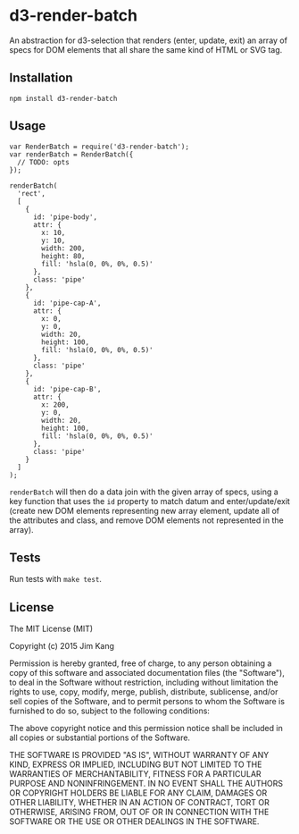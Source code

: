d3-render-batch
==================

An abstraction for d3-selection that renders (enter, update, exit) an array of specs for DOM elements that all share the same kind of HTML or SVG tag.

Installation
------------

    npm install d3-render-batch

Usage
-----

    var RenderBatch = require('d3-render-batch');
    var renderBatch = RenderBatch({
      // TODO: opts
    });

    renderBatch(
      'rect',
      [
        {
          id: 'pipe-body',
          attr: {
            x: 10,
            y: 10,
            width: 200,
            height: 80,
            fill: 'hsla(0, 0%, 0%, 0.5)'
          },
          class: 'pipe'
        },
        {
          id: 'pipe-cap-A',
          attr: {
            x: 0,
            y: 0,
            width: 20,
            height: 100,
            fill: 'hsla(0, 0%, 0%, 0.5)'
          },
          class: 'pipe'
        },
        {
          id: 'pipe-cap-B',
          attr: {
            x: 200,
            y: 0,
            width: 20,
            height: 100,
            fill: 'hsla(0, 0%, 0%, 0.5)'
          },
          class: 'pipe'
        }
      ]
    );

`renderBatch` will then do a data join with the given array of specs, using a key function that uses the `id` property to match datum and enter/update/exit (create new DOM elements representing new array element, update all of the attributes and class, and remove DOM elements not represented in the array).

Tests
-----

Run tests with `make test`.

License
-------

The MIT License (MIT)

Copyright (c) 2015 Jim Kang

Permission is hereby granted, free of charge, to any person obtaining a copy
of this software and associated documentation files (the "Software"), to deal
in the Software without restriction, including without limitation the rights
to use, copy, modify, merge, publish, distribute, sublicense, and/or sell
copies of the Software, and to permit persons to whom the Software is
furnished to do so, subject to the following conditions:

The above copyright notice and this permission notice shall be included in
all copies or substantial portions of the Software.

THE SOFTWARE IS PROVIDED "AS IS", WITHOUT WARRANTY OF ANY KIND, EXPRESS OR
IMPLIED, INCLUDING BUT NOT LIMITED TO THE WARRANTIES OF MERCHANTABILITY,
FITNESS FOR A PARTICULAR PURPOSE AND NONINFRINGEMENT. IN NO EVENT SHALL THE
AUTHORS OR COPYRIGHT HOLDERS BE LIABLE FOR ANY CLAIM, DAMAGES OR OTHER
LIABILITY, WHETHER IN AN ACTION OF CONTRACT, TORT OR OTHERWISE, ARISING FROM,
OUT OF OR IN CONNECTION WITH THE SOFTWARE OR THE USE OR OTHER DEALINGS IN
THE SOFTWARE.
